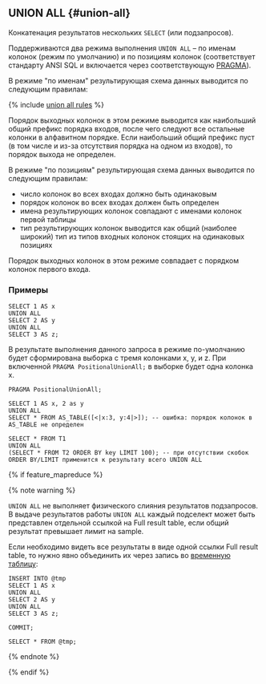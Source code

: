 ## UNION ALL {#union-all}

Конкатенация результатов нескольких `SELECT` (или подзапросов).

Поддерживаются два режима выполнения `UNION ALL` – по именам колонок (режим по умолчанию) и по позициям колонок (соответствует стандарту ANSI SQL и включается через соответствующую [PRAGMA](../../pragma.md#positionalunionall)).

В режиме "по именам" результирующая схема данных выводится по следующим правилам:

{% include [union all rules](union_all_rules.md) %}

Порядок выходных колонок в этом режиме выводится как наибольший общий префикс порядка входов, после чего следуют все остальные колонки в алфавитном порядке.
Если наибольший общий префикс пуст (в том числе и из-за отсутствия порядка на одном из входов), то порядок выхода не определен.

В режиме "по позициям" результирующая схема данных выводится по следующим правилам:
* число колонок во всех входах должно быть одинаковым
* порядок колонок во всех входах должен быть определен
* имена результирующих колонок совпадают с именами колонок первой таблицы
* тип результирующих колонок выводится как общий (наиболее широкий) тип из типов входных колонок стоящих на одинаковых позициях

Порядок выходных колонок в этом режиме совпадает с порядком колонок первого входа.

### Примеры

```yql
SELECT 1 AS x
UNION ALL
SELECT 2 AS y
UNION ALL
SELECT 3 AS z;
```

В результате выполнения данного запроса в режиме по-умолчанию будет сформирована выборка с тремя колонками x, y, и z. При включенной `PRAGMA PositionalUnionAll;` в выборке будет одна колонка x.

```yql
PRAGMA PositionalUnionAll;

SELECT 1 AS x, 2 as y
UNION ALL
SELECT * FROM AS_TABLE([<|x:3, y:4|>]); -- ошибка: порядок колонок в AS_TABLE не определен
```

```yql
SELECT * FROM T1
UNION ALL
(SELECT * FROM T2 ORDER BY key LIMIT 100); -- при отсутствии скобок ORDER BY/LIMIT применится к результату всего UNION ALL
```

{% if feature_mapreduce %}

{% note warning %}

`UNION ALL` не выполняет физического слияния результатов подзапросов. В выдаче результатов работы `UNION ALL` каждый подселект может быть представлен отдельной ссылкой на Full result table, если общий результат превышает лимит на sample.

Если необходимо видеть все результаты в виде одной ссылки Full result table, то нужно явно объединить их через запись во [временную таблицу](temporary_table.md):

```yql
INSERT INTO @tmp
SELECT 1 AS x
UNION ALL
SELECT 2 AS y
UNION ALL
SELECT 3 AS z;

COMMIT;

SELECT * FROM @tmp;
```

{% endnote %}

{% endif %}
